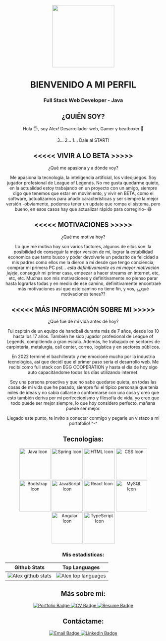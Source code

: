 <div id="header" align="center">
  <img src="https://media.giphy.com/media/nQP9yiMT2MPShAAjHV/giphy.gif" width="200"/>
  <h1>BIENVENIDO A MI PERFIL</h1>
  <h3> Full Stack Web Developer - Java </h3>
  <p><h2>¿QUIËN SOY?</h2>

Hola 🖐, soy Alex!
Desarrollador web, Gamer y beatboxer 👾

3... 2... 1... Dale al START!

<h2> <<<<< VIVIR A LO BETA >>>>> </h2>

¿Qué me apasiona y a dónde voy?

Me apasiona la tecnología, la inteligencia artificial, los videojuegos. Soy jugador profesional de League of Legends. No me gusta quedarme quieto, en la actualidad estoy trabajando en un proyecto con un amigo, siempre digo que tenemos que estar en movimiento, y vivir en BETA, como el software, actualizarnos para añadir características y ser siempre la mejor versión
-obviamente, podemos tener un update que rompa el sistema, pero bueno, en esos casos hay que actualizar rápido para corregirlo- 😅

<h2> <<<<< MOTIVACIONES >>>>> </h2>

¿Qué me motiva hoy?

Lo que me motiva hoy son varios factores, algunos de ellos son: la posibilidad de conseguir la mejor versión de mi, lograr la estabilidad economica que tanto busco y poder devolverle un pedazito de felicidad a mis padres como ellos me la dieron a mi desde que tengo conciencia, comprar mi primera PC *pst... esta definitivamente es mi mayor motivación jejeje*, conseguír mi primer casa, empezar a hacer streams en internet, etc, etc, etc.
Muchas son mis motivaciones y definitivamente no pienso parar hasta lograrlas todas y en medio de ese camino, definitivamente encontraré más motivaciones así que este camino no tiene fín, y vos, ¿¿qué motivaciones tenes??

<h2><<<<< MÁS INFORMACIÓN SOBRE MI >>>>></h2>

¿Qué fue de mi vida antes de hoy?

Fui capitán de un equipo de handball durante más de 7 años, desde los 10 hasta los 17 años. También he sido jugador profesional de League of Legends, compitiendo a gran escala. Además, he trabajado en sectores de carpintería, metalurgia, call center, correo, logística y en sectores públicos.

En 2022 terminé el bachillerato y me emocioné mucho por la industria tecnológica, así que decidí que el primer paso sería el desarrollo web. Me recibí como full stack con EGG COOPERATION y hasta el día de hoy sigo auto capacitándome todos los días utilizando internet.

Soy una persona proactiva y que no sabe quedarse quieta, en todas las cosas de mi vida que he pasado, siempre fui el típico personaje que tenía miles de ideas y no sabía callarse o conformarse con una cosa y creo que esto también deriva por mi perfeccionismo y filosofía de vida, yo creo que todo puede ser mejor siempre, lo que hoy considero perfecto, mañana puede ser mejor.

Llegado este punto, te invito a conectar conmigo y pegarle un vistazo a mi portafolio! ^-^</p>
  </div>
<h2 id="tecnologias" align="center">Tecnologías: </h2>
<div align="center">
  <img src="https://img.icons8.com/color/100/000000/java-coffee-cup-logo--v1.png" alt="Java Icon" width="100"/>
  <img src="https://img.icons8.com/color/100/000000/spring-logo--v1.png" alt="Spring Icon" width="100"/>
  <img src="https://img.icons8.com/color/100/000000/html-5--v1.png" alt="HTML Icon" width="100"/>
  <img src="https://img.icons8.com/color/100/000000/css3--v1.png" alt="CSS Icon" width="100"/>
  <img src="https://img.icons8.com/color/48/000000/bootstrap.png" alt="Bootstrap Icon" width="100">
  <img src="https://img.icons8.com/color/100/000000/javascript--v1.png" alt="JavaScript Icon" width="100"/>
  <img src="https://img.icons8.com/officel/100/000000/react.png" alt="React Icon" width="100"/>
  <img src="https://img.icons8.com/color/100/000000/mysql-logo.png" alt="MySQL Icon" width="100"/>
  <img src="https://img.icons8.com/color/100/000000/angularjs.png" alt="Angular Icon" width="100"/>
  <img src="https://img.icons8.com/color/100/000000/typescript.png" alt="TypeScript Icon" width="100"/>
</div>

<h3 align="center">Mis estadisticas:</h3>

| Github Stats | Top Languages |
| --- | --- |
| ![Alex github stats](https://github-readme-stats.vercel.app/api?username=AlexandroMoroz&show_icons=true&title_color=f6c32c&icon_color=f6c32c&text_color=9f9f9f&bg_color=151515&count_private=true) | ![Alex top languages](https://github-readme-stats.vercel.app/api/top-langs/?username=AlexandroMoroz&show_icons=true&title_color=f6c32c&icon_color=f6c32c&text_color=9f9f9f&bg_color=151515&count_private=true&layout=compact) |

<h2 id="sobreMi" align="center">Más sobre mi: </h2> 
<div align="center">  
  <a href="http://alexandromoroz.github.io">
    <img src="https://img.shields.io/badge/-Portafolio-000000?style=flat&logo=github&logoColor=white" alt="Portfolio Badge">
  </a>
  <a href="https://drive.google.com/file/d/1M2fHKhsNYJML2RILtPTPbFLfWzTNXOJv/view?usp=sharing">
    <img src="https://img.shields.io/badge/-CV-4285F4?style=flat&logo=google-drive&logoColor=white" alt="CV Badge">
  </a>
  <a href="https://drive.google.com/file/d/1JdMH-hxoUJTCY3Irs0b5oLxSIxRuQvcp/view?usp=sharing">
    <img src="https://img.shields.io/badge/-Resume-4285F4?style=flat&logo=google-drive&logoColor=white" alt="Resume Badge">
  </a>
  </div>
<h2 id="contactame" align="center">Contáctame: </h2>
  <div align="center">

  <a href="mailto:AlexandroMoroz5@gmail.com">
    <img src="https://img.shields.io/badge/-Email-D14836?style=flat&logo=gmail&logoColor=white" alt="Email Badge">
  </a>
  <a href="https://www.linkedin.com/in/ivan-alexandro-moroz-java-developer-trainee/">
    <img src="https://img.shields.io/badge/-LinkedIn-0077B5?style=flat&logo=linkedin&logoColor=white" alt="LinkedIn Badge">
  </a>
  </div>
